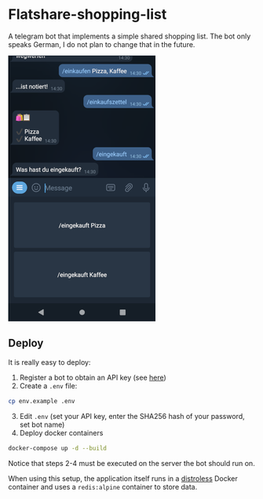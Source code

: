 # Flatshare-shopping-list
A telegram bot that implements a simple shared shopping list. The bot only speaks German, I do not plan to change that in the future.

![Screenshot](screenshot.png)

## Deploy
It is really easy to deploy:
1. Register a bot to obtain an API key (see [here](https://core.telegram.org/bots))
2. Create a `.env` file:
```bash
cp env.example .env
```
3. Edit `.env` (set your API key, enter the SHA256 hash of your password, set bot name)
4. Deploy docker containers
```bash
docker-compose up -d --build
```
Notice that steps 2-4 must be executed on the server the bot should run on.

When using this setup, the application itself runs in a [distroless](https://github.com/GoogleContainerTools/distroless) Docker container and uses a `redis:alpine` container to store data.
